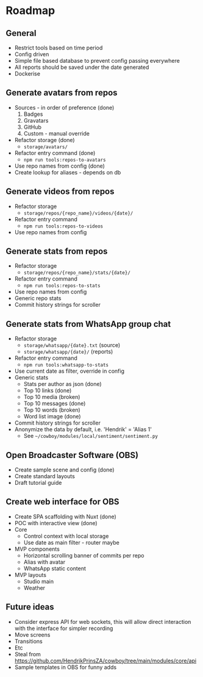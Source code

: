 # Roadmap
## General
- Restrict tools based on time period
- Config driven
- Simple file based database to prevent config passing everywhere
- All reports should be saved under the date generated
- Dockerise

## Generate avatars from repos
- Sources - in order of preference (done)
  1. Badges
  2. Gravatars
  3. GitHub
  4. Custom - manual override
- Refactor storage (done)
  - `storage/avatars/`
- Refactor entry command (done)
  - `npm run tools:repos-to-avatars`
- Use repo names from config (done)
- Create lookup for aliases - depends on db

## Generate videos from repos
- Refactor storage
  - `storage/repos/{repo_name}/videos/{date}/`
- Refactor entry command
  - `npm run tools:repos-to-videos`
- Use repo names from config

## Generate stats from repos
- Refactor storage
  - `storage/repos/{repo_name}/stats/{date}/`
- Refactor entry command
  - `npm run tools:repos-to-stats`
- Use repo names from config
- Generic repo stats
- Commit history strings for scroller

## Generate stats from WhatsApp group chat
- Refactor storage
  - `storage/whatsapp/{date}.txt` (source)
  - `storage/whatsapp/{date}/` (reports)
- Refactor entry command
  - `npm run tools:whatsapp-to-stats`
- Use current date as filter, override in config
- Generic stats
  - Stats per author as json (done)
  - Top 10 links (done)
  - Top 10 media (broken)
  - Top 10 messages (done)
  - Top 10 words (broken)
  - Word list image (done)
- Commit history strings for scroller
- Anonymize the data by default, i.e. 'Hendrik' = 'Alias 1'
  - See `~/cowboy/modules/local/sentiment/sentiment.py`

## Open Broadcaster Software (OBS)
- Create sample scene and config (done)
- Create standard layouts
- Draft tutorial guide

## Create web interface for OBS
- Create SPA scaffolding with Nuxt (done)
- POC with interactive view (done)
- Core
  - Control context with local storage
  - Use date as main filter - router maybe
- MVP components
  - Horizontal scrolling banner of commits per repo
  - Alias with avatar
  - WhatsApp static content
- MVP layouts
  - Studio main
  - Weather

## Future ideas
- Consider express API for web sockets, this will allow direct interaction with the interface for simpler recording
 - Move screens
 - Transitions
 - Etc
- Steal from https://github.com/HendrikPrinsZA/cowboy/tree/main/modules/core/api
- Sample templates in OBS for funny adds
